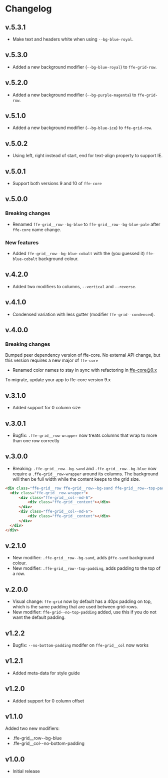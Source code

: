 # Changelog

## v.5.3.1
* Make text and headers white when using `--bg-blue-royal`.

## v.5.3.0
* Added a new background modifier (`--bg-blue-royal`) to `ffe-grid-row`.

## v.5.2.0
* Added a new background modifier (`--bg-purple-magenta`) to `ffe-grid-row`.

## v.5.1.0
* Added a new background modifier (`--bg-blue-ice`) to `ffe-grid-row`.

## v.5.0.2
* Using left, right instead of start, end for text-align property to support IE.

## v.5.0.1
* Support both versions 9 and 10 of `ffe-core`

## v.5.0.0

### Breaking changes

* Renamed `ffe-grid__row--bg-blue` to `ffe-grid__row--bg-blue-pale` after `ffe-core` name change.

### New features

* Added `ffe-grid__row--bg-blue-cobalt` with the (you guessed it) `ffe-blue-cobalt` background colour.

## v.4.2.0

* Added two modifiers to columns, `--vertical` and `--reverse`.

## v.4.1.0

* Condensed variation with less gutter (modifier `ffe-grid--condensed`).

## v.4.0.0

### Breaking changes

Bumped peer dependency version of ffe-core. No external API change, but this version requires a new major of `ffe-core`

* Renamed color names to stay in sync with refactoring in ffe-core@9.x

To migrate, update your app to ffe-core version 9.x

## v.3.1.0
* Added support for 0 column size

## v.3.0.1
* Bugfix: `.ffe-grid__row-wrapper` now treats columns that wrap to more than one row correctly

## v.3.0.0
* Breaking: `.ffe-grid__row--bg-sand` and `.ffe-grid__row--bg-blue` now require a `.ffe-grid__row-wrapper` around its columns. The background will then be full width while the content keeps to the grid size.
```html
<div class="ffe-grid__row ffe-grid__row--bg-sand ffe-grid__row--top-padding">
  <div class="ffe-grid__row-wrapper">
      <div class="ffe-grid__col--md-6">
          <div class="ffe-grid__content"></div>
      </div>
      <div class="ffe-grid__col--md-6">
          <div class="ffe-grid__content"></div>
      </div>
  </div>
</div>
```

## v.2.1.0
* New modifier: `.ffe-grid__row--bg-sand`, adds `@ffe-sand` background colour.
* New modifier: `.ffe-grid__row--top-padding`, adds padding to the top of a row.

## v.2.0.0
* Visual change: `ffe-grid` now by default has a 40px padding on top, which is the same padding
that are used between grid-rows.
* New modifier: `ffe-grid--no-top-padding` added, use this if you do not want the default padding.

## v1.2.2
* Bugfix: `--no-bottom-padding` modifer on `ffe-grid__col` now works

## v1.2.1
* Added meta-data for style guide

## v1.2.0
* Added support for 0 column offset

## v1.1.0
Added two new modifiers:
* .ffe-grid__row--bg-blue
* .ffe-grid__col--no-bottom-padding

## v1.0.0
* Initial release
